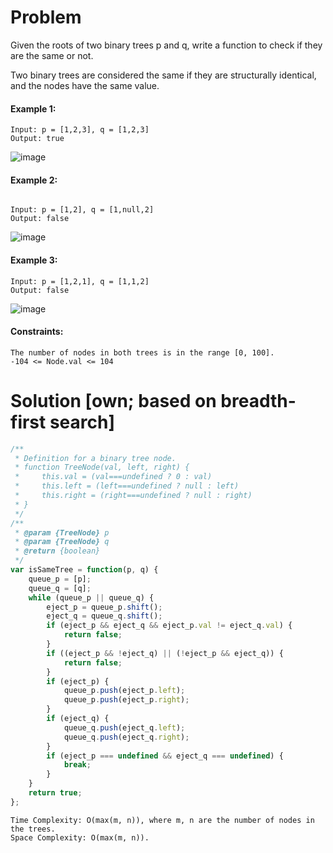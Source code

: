 # Problem
Given the roots of two binary trees p and q, write a function to check if they are the same or not.

Two binary trees are considered the same if they are structurally identical, and the nodes have the same value.

 

#### Example 1:

```
Input: p = [1,2,3], q = [1,2,3]
Output: true
```
![image](https://assets.leetcode.com/uploads/2020/12/20/ex1.jpg)

#### Example 2:
```

Input: p = [1,2], q = [1,null,2]
Output: false
```
![image](https://assets.leetcode.com/uploads/2020/12/20/ex2.jpg)
#### Example 3:

```
Input: p = [1,2,1], q = [1,1,2]
Output: false
 ```
 ![image](https://assets.leetcode.com/uploads/2020/12/20/ex3.jpg)

#### Constraints:
```
The number of nodes in both trees is in the range [0, 100].
-104 <= Node.val <= 104
```

# Solution [own; based on breadth-first search]
```javascript
/**
 * Definition for a binary tree node.
 * function TreeNode(val, left, right) {
 *     this.val = (val===undefined ? 0 : val)
 *     this.left = (left===undefined ? null : left)
 *     this.right = (right===undefined ? null : right)
 * }
 */
/**
 * @param {TreeNode} p
 * @param {TreeNode} q
 * @return {boolean}
 */
var isSameTree = function(p, q) {
    queue_p = [p];
    queue_q = [q];
    while (queue_p || queue_q) {
        eject_p = queue_p.shift();
        eject_q = queue_q.shift();
        if (eject_p && eject_q && eject_p.val != eject_q.val) {
            return false;
        }
        if ((eject_p && !eject_q) || (!eject_p && eject_q)) {
            return false;
        }
        if (eject_p) {
            queue_p.push(eject_p.left);
            queue_p.push(eject_p.right);
        }
        if (eject_q) {
            queue_q.push(eject_q.left);
            queue_q.push(eject_q.right);
        }
        if (eject_p === undefined && eject_q === undefined) {
            break;
        }
    }    
    return true;
};
```
```
Time Complexity: O(max(m, n)), where m, n are the number of nodes in the trees.
Space Complexity: O(max(m, n)).
